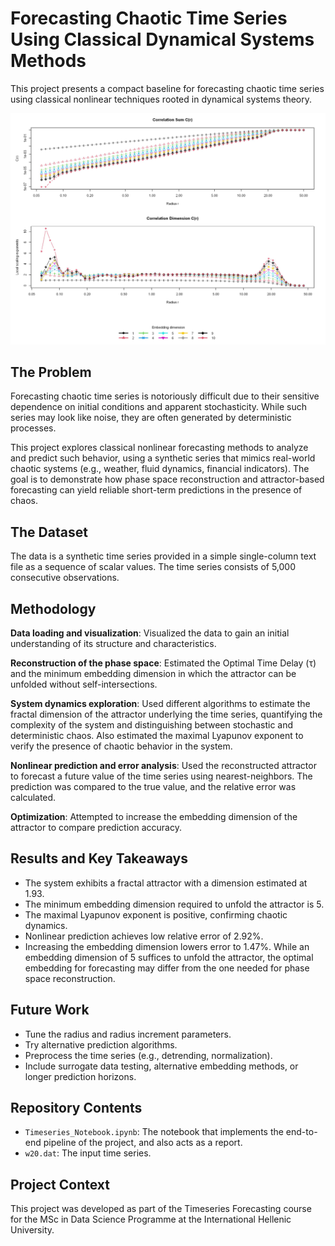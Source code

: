 # Forecasting Chaotic Time Series Using Classical Dynamical Systems Methods

This project presents a compact baseline for forecasting chaotic time series using classical nonlinear techniques rooted in dynamical systems theory.

![tsplot](./images/ts_plot.png)

## The Problem

Forecasting chaotic time series is notoriously difficult due to their sensitive dependence on initial conditions and apparent stochasticity. While such series may look like noise, they are often generated by deterministic processes. 

This project explores classical nonlinear forecasting methods to analyze and predict such behavior, using a synthetic series that mimics real-world chaotic systems (e.g., weather, fluid dynamics, financial indicators). The goal is to demonstrate how phase space reconstruction and attractor-based forecasting can yield reliable short-term predictions in the presence of chaos.

## The Dataset

The data is a synthetic time series provided in a simple single-column text file as a sequence of scalar values. The time series consists of 5,000 consecutive observations.

## Methodology

**Data loading and visualization**: Visualized the data to gain an initial understanding of its structure and characteristics.

**Reconstruction of the phase space**: Estimated the Optimal Time Delay (τ) and the minimum embedding dimension in which the attractor can be unfolded without self-intersections.

**System dynamics exploration**: Used different algorithms to estimate the fractal dimension of the attractor underlying the time series, quantifying the complexity of the system and distinguishing between stochastic and deterministic chaos. Also estimated the maximal Lyapunov exponent to verify the presence of chaotic behavior in the system.

**Nonlinear prediction and error analysis**: Used the reconstructed attractor to forecast a future value of the time series using nearest-neighbors. The prediction was compared to the true value, and the relative error was calculated.

**Optimization**: Attempted to increase the embedding dimension of the attractor to compare prediction accuracy.

## Results and Key Takeaways

- The system exhibits a fractal attractor with a dimension estimated at 1.93.
- The minimum embedding dimension required to unfold the attractor is 5.
- The maximal Lyapunov exponent is positive, confirming chaotic dynamics.
- Nonlinear prediction achieves low relative error of 2.92%.
- Increasing the embedding dimension lowers error to 1.47%. While an embedding dimension of 5 suffices to unfold the attractor, the optimal embedding for forecasting may differ from the one needed for phase space reconstruction.

## Future Work

- Tune the radius and radius increment parameters.
- Try alternative prediction algorithms.
- Preprocess the time series (e.g., detrending, normalization).
- Include surrogate data testing, alternative embedding methods, or longer prediction horizons.

## Repository Contents

- `Timeseries_Notebook.ipynb`: The notebook that implements the end-to-end pipeline of the project, and also acts as a report.
- `w20.dat`: The input time series.

## Project Context

This project was developed as part of the Timeseries Forecasting course for the MSc in Data Science Programme at the International Hellenic University. 
